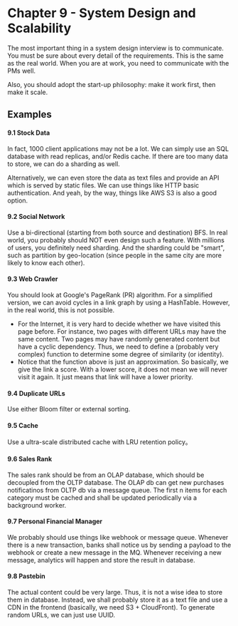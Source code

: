 # Chapter 9 - System Design and Scalability

The most important thing in a system design interview is to communicate. You must be sure about every detail of the requirements. This is the same as the real world. When you are at work, you need to communicate with the PMs well.

Also, you should adopt the start-up philosophy: make it work first, then make it scale.

## Examples

#### 9.1 Stock Data

In fact, 1000 client applications may not be a lot. We can simply use an SQL database with read replicas, and/or Redis cache. If there are too many data to store, we can do a sharding as well.

Alternatively, we can even store the data as text files and provide an API which is served by static files. We can use things like HTTP basic authentication. And yeah, by the way, things like AWS S3 is also a good option.

#### 9.2 Social Network

Use a bi-directional (starting from both source and destination) BFS. In real world, you probably should NOT even design such a feature. With millions of users, you definitely need sharding. And the sharding could be "smart", such as partition by geo-location (since people in the same city are more likely to know each other).

#### 9.3 Web Crawler

You should look at Google's PageRank (PR) algorithm. For a simplified version, we can avoid cycles in a link graph by using a HashTable. However, in the real world, this is not possible.

- For the Internet, it is very hard to decide whether we have visited this page before. For instance, two pages with different URLs may have the same content. Two pages may have randomly generated content but have a cyclic dependency. Thus, we need to define a (probably very complex) function to determine some degree of similarity (or identity).
- Notice that the function above is just an approximation. So basically, we give the link a score. With a lower score, it does not mean we will never visit it again. It just means that link will have a lower priority.

#### 9.4 Duplicate URLs

Use either Bloom filter or external sorting.

#### 9.5 Cache

Use a ultra-scale distributed cache with LRU retention policy。

#### 9.6 Sales Rank

The sales rank should be from an OLAP database, which should be decoupled from the OLTP database. The OLAP db can get new purchases notificatinos from OLTP db via a message queue. The first n items for each category must be cached and shall be updated periodically via a background worker.

#### 9.7 Personal Financial Manager

We probably should use things like webhook or message queue. Whenever there is a new transaction, banks shall notice us by sending a payload to the webhook or create a new message in the MQ. Whenever receiving a new message, analytics will happen and store the result in database.

#### 9.8 Pastebin

The actual content could be very large. Thus, it is not a wise idea to store them in database. Instead, we shall probably store it as a text file and use a CDN in the frontend (basically, we need S3 + CloudFront). To generate random URLs, we can just use UUID.
